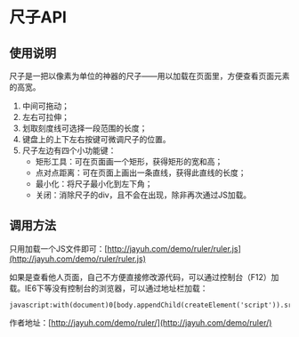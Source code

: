 # 尺子API

## 使用说明
尺子是一把以像素为单位的神器的尺子——用以加载在页面里，方便查看页面元素的高宽。

1. 中间可拖动；
1. 左右可拉伸；
1. 划取刻度线可选择一段范围的长度；
1. 键盘上的上下左右按键可微调尺子的位置。
1. 尺子左边有四个小功能键：
	- 矩形工具：可在页面画一个矩形，获得矩形的宽和高；
	- 点对点距离：可在页面上画出一条直线，获得此直线的长度；
	- 最小化：将尺子最小化到左下角；
	- 关闭：消除尺子的div，且不会在出现，除非再次通过JS加载。

## 调用方法
只用加载一个JS文件即可：[http://jayuh.com/demo/ruler/ruler.js](http://jayuh.com/demo/ruler/ruler.js)

如果是查看他人页面，自己不方便直接修改源代码，可以通过控制台（F12）加载。IE6下等没有控制台的浏览器，可以通过地址栏加载：
```
javascript:with(document)0[body.appendChild(createElement('script')).src='http://jayuh.com/demo/ruler/ruler.js']
```

作者地址：[http://jayuh.com/demo/ruler/](http://jayuh.com/demo/ruler/)

